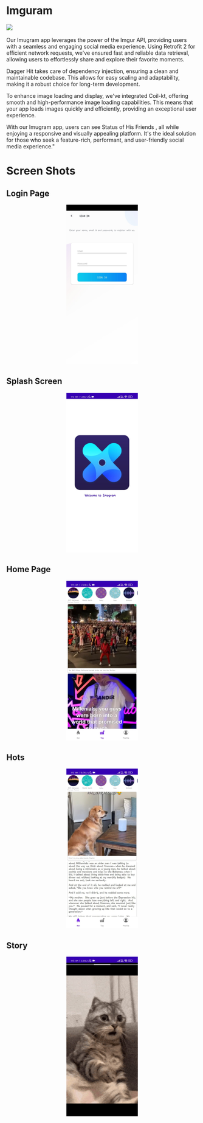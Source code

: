 # Imguram
<img src="ss/Your paragraph text.png">

Our Imugram app leverages the power of the Imgur API, providing users with a seamless and engaging social media experience. Using Retrofit 2 for efficient network requests, we've ensured fast and reliable data retrieval, allowing users to effortlessly share and explore their favorite moments.

Dagger Hit takes care of dependency injection, ensuring a clean and maintainable codebase. This allows for easy scaling and adaptability, making it a robust choice for long-term development.

To enhance image loading and display, we've integrated Coil-kt, offering smooth and high-performance image loading capabilities. This means that your app loads images quickly and efficiently, providing an exceptional user experience.

With our Imugram app, users can see Status of His Friends , all while enjoying a responsive and visually appealing platform. It's the ideal solution for those who seek a feature-rich, performant, and user-friendly social media experience."

# Screen Shots
## Login Page 
<p align="center"><img src="ss/1.jpg" height = 420>
</p>

## Splash Screen
<p align="center"><img src="ss/2.jpg" height = 420></p>


## Home Page
<p align="center"><img src="ss/3.jpg" height = 420></p>


## Hots
<p align="center"><img src="ss/4.jpg" height = 420></p>


## Story
<p align="center"><img src="ss/5.jpg" height = 420></p>


